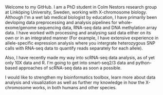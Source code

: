 Welcome to my GitHub. 
I am a PhD student in Colm Nestors research group at Linköping University, Sweden, working with X-chromosome biology.<br />
Although I'm a wet lab medical biologist by education, I have primarily been devloping data preprocessing and analysis pipelines for whole-exome/genome sequencing data, RNA-seq data and DNA methylation array data. I have worked with processing and analysing said data either on its own or in an integrated manner (For example, I have extensive experience in allele-specific expression analysis where you intergrate heterozygous SNP calls with RNA-seq data to quantify reads separately for each allele).	<br />

Also, I have recently made my way into scRNA-seq data analysis, as of yet only 10X data and R. I'm going to get into smart-seq2/3 data and python-based approaches of scRNA-seq data as soon a possible.

I would like to strengthen my bioinformatics toolbox, learn more about data analysis and visualization as well as further my knowledge in how the X-chromosome works, in both humans and other species.
